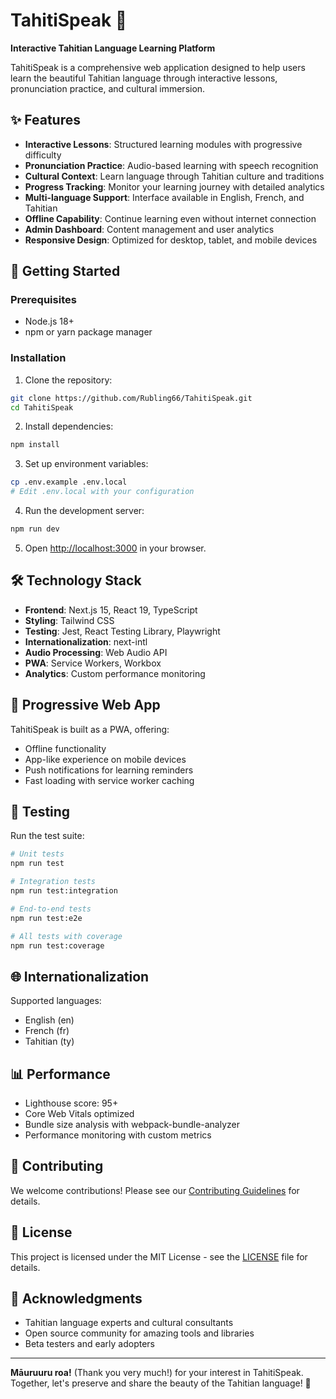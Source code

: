 # TahitiSpeak 🌺

**Interactive Tahitian Language Learning Platform**

TahitiSpeak is a comprehensive web application designed to help users learn the beautiful Tahitian language through interactive lessons, pronunciation practice, and cultural immersion.

## ✨ Features

- **Interactive Lessons**: Structured learning modules with progressive difficulty
- **Pronunciation Practice**: Audio-based learning with speech recognition
- **Cultural Context**: Learn language through Tahitian culture and traditions
- **Progress Tracking**: Monitor your learning journey with detailed analytics
- **Multi-language Support**: Interface available in English, French, and Tahitian
- **Offline Capability**: Continue learning even without internet connection
- **Admin Dashboard**: Content management and user analytics
- **Responsive Design**: Optimized for desktop, tablet, and mobile devices

## 🚀 Getting Started

### Prerequisites

- Node.js 18+ 
- npm or yarn package manager

### Installation

1. Clone the repository:
```bash
git clone https://github.com/Rubling66/TahitiSpeak.git
cd TahitiSpeak
```

2. Install dependencies:
```bash
npm install
```

3. Set up environment variables:
```bash
cp .env.example .env.local
# Edit .env.local with your configuration
```

4. Run the development server:
```bash
npm run dev
```

5. Open [http://localhost:3000](http://localhost:3000) in your browser.

## 🛠️ Technology Stack

- **Frontend**: Next.js 15, React 19, TypeScript
- **Styling**: Tailwind CSS
- **Testing**: Jest, React Testing Library, Playwright
- **Internationalization**: next-intl
- **Audio Processing**: Web Audio API
- **PWA**: Service Workers, Workbox
- **Analytics**: Custom performance monitoring

## 📱 Progressive Web App

TahitiSpeak is built as a PWA, offering:
- Offline functionality
- App-like experience on mobile devices
- Push notifications for learning reminders
- Fast loading with service worker caching

## 🧪 Testing

Run the test suite:
```bash
# Unit tests
npm run test

# Integration tests
npm run test:integration

# End-to-end tests
npm run test:e2e

# All tests with coverage
npm run test:coverage
```

## 🌐 Internationalization

Supported languages:
- English (en)
- French (fr) 
- Tahitian (ty)

## 📊 Performance

- Lighthouse score: 95+
- Core Web Vitals optimized
- Bundle size analysis with webpack-bundle-analyzer
- Performance monitoring with custom metrics

## 🤝 Contributing

We welcome contributions! Please see our [Contributing Guidelines](CONTRIBUTING.md) for details.

## 📄 License

This project is licensed under the MIT License - see the [LICENSE](LICENSE) file for details.

## 🙏 Acknowledgments

- Tahitian language experts and cultural consultants
- Open source community for amazing tools and libraries
- Beta testers and early adopters

---

**Māuruuru roa!** (Thank you very much!) for your interest in TahitiSpeak. Together, let's preserve and share the beauty of the Tahitian language! 🌺
